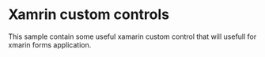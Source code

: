 # Xamrin custom controls

This sample contain some useful xamarin custom control that will usefull for xmarin forms application.

